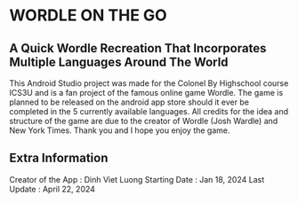 # WORDLE ON THE GO
## A Quick Wordle Recreation That Incorporates Multiple Languages Around The World

This Android Studio project was made for the Colonel By Highschool course ICS3U and is a fan project of the famous online game Wordle. The game is planned to be released on the android app store should it ever be completed in the 5 currently available languages. All credits for the idea and structure of the game are due to the creator of Wordle (Josh Wardle) and New York Times. Thank you and I hope you enjoy the game.

## Extra Information
Creator of the App : Dinh Viet Luong
Starting Date : Jan 18, 2024
Last Update : April 22, 2024
